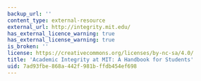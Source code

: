```yaml
---
backup_url: ''
content_type: external-resource
external_url: http://integrity.mit.edu/
has_external_licence_warning: true
has_external_license_warning: true
is_broken: ''
license: https://creativecommons.org/licenses/by-nc-sa/4.0/
title: 'Academic Integrity at MIT: A Handbook for Students'
uid: 7ad93fbe-868a-442f-981b-ffdb454ef698
---
```

